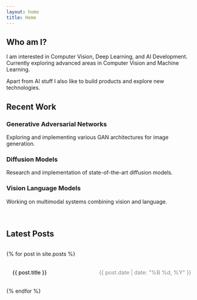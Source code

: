 ```yaml
---
layout: home
title: Home
---
```


<div class="about-section">
  <h2>Who am I?</h2>
  <p>I am interested in Computer Vision, Deep Learning, and AI Development. Currently exploring advanced areas in Computer Vision and Machine Learning.</p>
  <p>Apart from AI stuff I also like to build products and explore new technologies.</p>
</div>

<div class="recent-work">
  <h2>Recent Work</h2>
  <div class="work-items">
    <div class="work-item">
      <h3>Generative Adversarial Networks</h3>
      <p>Exploring and implementing various GAN architectures for image generation.</p>
    </div>
    <div class="work-item">
      <h3>Diffusion Models</h3>
      <p>Research and implementation of state-of-the-art diffusion models.</p>
    </div>
    <div class="work-item">
      <h3>Vision Language Models</h3>
      <p>Working on multimodal systems combining vision and language.</p>
    </div>
  </div>
</div>

<section id="blog-posts">
  <h2>Latest Posts</h2>
  <div class="posts-archive">
    {% for post in site.posts %}
      <div class="archive-item">
        <a href="{{ site.baseurl }}{{ post.url }}" class="archive-link">{{ post.title }}</a>
        <span class="archive-date">{{ post.date | date: "%B %d, %Y" }}</span>
      </div>
    {% endfor %}
  </div>
</section>

<style>
#additional-content {
  max-width: 800px;
  margin: 2rem auto;
  padding: 0 2rem;
}

#additional-content h2 {
  color: var(--text-primary);
  font-size: 1.8rem;
  text-align: center;
  margin-bottom: 2rem;
  border-bottom: 2px solid var(--accent);
  padding-bottom: 0.5rem;
}

.posts-archive {
  display: flex;
  flex-direction: column;
  gap: 1rem;
}

.archive-item {
  display: flex;
  justify-content: space-between;
  align-items: center;
  padding: 1rem;
  background: var(--card-bg);
  border: 1px solid var(--border);
  border-radius: 6px;
  transition: background-color 0.2s ease;
}

.archive-item:hover {
  background: #333;
}

.archive-link {
  color: var(--text-primary);
  text-decoration: none;
  font-weight: 500;
  flex-grow: 1;
}

.archive-link:hover {
  color: var(--accent);
}

.archive-date {
  color: #888;
  font-size: 0.9rem;
  margin-left: 1rem;
  white-space: nowrap;
}

#blog-posts {
  margin-top: 4rem;
}

#blog-posts h2 {
  margin-bottom: 2rem;
}

@media (max-width: 600px) {
  .archive-item {
    flex-direction: column;
    align-items: flex-start;
  }
  
  .archive-date {
    margin-left: 0;
    margin-top: 0.5rem;
  }
}
</style>

